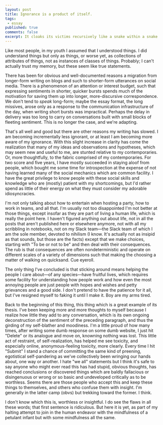 ```yaml
---
layout: post
title: Ignorance is a product of itself. 
tags:
 - essay
published: true
comments: false
excerpt: It cloaks its victims recursively like a snake within a snake. It's ignorance all the way down.
---
```

<!-- Ignorance is a product of itself. It cloaks its victims recursively like a snake within a snake. It's ignorance all the way down. -->

Like most people, in my youth I assumed that I understood things. I did understand things but only as things, or worse yet, as collections of attributes of things, not as instances of classes of things. Probably; I can't actually trust my memory, but these seem like true statements.

There has been for obvious and well-documented reasons a migration from longer-form writing on blogs and such to shorter-form utterances on social media. There is a phenomenon of an attention or interest budget, such that expressing sentiments in shorter, quicker bursts spends much of the motivation for saving them up into longer, more-discursive correspondence. We don't tend to _speak_ long-form; maybe the essay format, the long missives, arose only as a response to the communication infrastructure of the day, when writing short bursts was impractical. Perhaps the delay in delivery was too long to carry on conversations built with small blocks of fleeting sentiment. This is no longer the case, and we're adapting.

That's all well and good but there are other reasons my writing has slowed. I am becoming incrementally less ignorant, or at least I am becoming more aware of my ignorance. With this slight increase in clarity has come the realization that many of my ideas and observations and hypotheses, which may seem new and useful to me, are stunted relative to my contemporaries. Or, more thoughtfully, to the fabric comprised of my contemporaries. For two score and five years, I have mostly succeeded in staying aloof from people, which bought me some time for introspection at the expense of not having learned many of the social mechanics which are common facility. I have the great privilege to know people with these social skills and knowledge who are (mostly) patient with my shortcomings, but I'd rather spend as little of their energy on what they must consider my adorable idiosyncracies.

I'm not only talking about how to entertain when hosting a party, how to work in teams, and all that. I'm usually not too disappointed I'm not better at those things, except insofar as they are part of living a human life, which is really the point here. I haven't figured anything out about life, not in all the posts that aren't published here or elsewhere anymore, not with all my scribbling in notebooks, not on my Slack team&mdash;the Slack team of which I am the sole member, devoted to nihilism (I know. It's actually not as insipid as that sounds, but those are the facts) except that we make choices, starting with "To be or not to be" and then deal with their consequences. The rub is that consequences are often nondeterministic and operate on different scales of a variety of dimensions such that making the choosing a matter of walking on quicksand. Cue eyeroll.

The only thing I've concluded is that sticking around means helping the people I care about&mdash;of any species&mdash;have fruitful lives, which requires some facility for understanding how people work and how even the most annoying people are just people with hopes and wishes and petty grievances and a good side. I don't pretend to have the patience for it all, but I've resigned myself to faking it until I make it. Boy are my arms tired.

Back to the beginning of this thing, this thing which is a great example of its thesis. I've been keeping more and more thoughts to myself because I realize how little they add to any conversation, which is its own ongoing deconstruction of the sentiment of the preceding paragraph, and thus the girding of my self-blather and moodiness. I'm a little proud of how many times, after writing some dumb response on some dumb website, I just hit "Delete" or its analogue and move on, knowning nothing was lost. This little act of restraint, of self-realization, has helped me see toxicity, and especially online, anonymous-feeling toxicity, more clearly. Every time I hit "Submit" I stand a chance of committing the same kind of preening, egotistical self-pandering as we've collectively been wringing our hands about, one way or another. I hate "we all" statements but I think it's safe to say anyone who might ever read this has had stupid, obvious thoughts, has reached conclusions or discovered things which are baldly fallacious or disingenuous or wrong or so basic and undeveloped critically as to be worthless. Seems there are those people who accept this and keep these things to themselves, and others who confuse them with insight. I'm generally in the latter camp (obvs) but trekking toward the former. I think.

I don't know which this is, worthless or insightful. I do see the flaws in all these words; that first sentence is ridiculous. But here it is yet, as part of my halting attempt to join in the human endeavor with the mindfulness of a petulant infant but with some mindfulness all the same.
